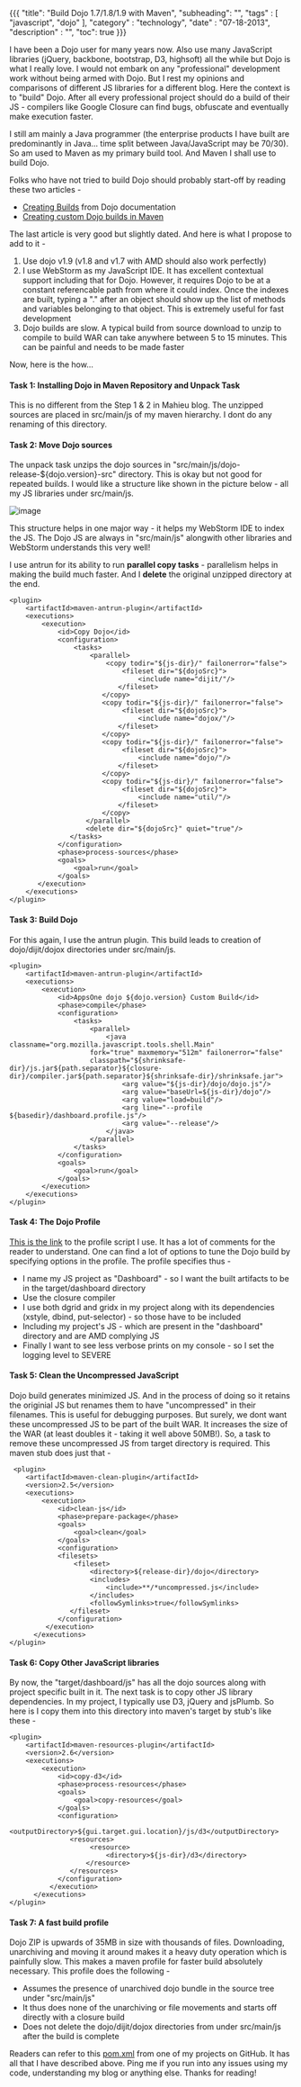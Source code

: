 {{{
    "title": "Build Dojo 1.7/1.8/1.9 with Maven",
    "subheading": "",
    "tags" : [ "javascript", "dojo" ],
    "category" : "technology",
    "date" : "07-18-2013",
    "description" : "",
    "toc": true
}}}

I have been a Dojo user for many years now. Also use many JavaScript libraries (jQuery, backbone, bootstrap, D3, highsoft) all the while but Dojo is what I really love. I would not embark on any "professional" development work without being armed with Dojo. But I rest my opinions and comparisons of different JS libraries for a different blog. Here the context is to "build" Dojo. After all every professional project should do a build of their JS - compilers like Google Closure can find bugs, obfuscate and eventually make execution faster.

I still am mainly a Java programmer (the enterprise products I have built are predominantly in Java… time split between Java/JavaScript may be 70/30). So am used to Maven as my primary build tool. And Maven I shall use to build Dojo.

Folks who have not tried to build Dojo should probably start-off by reading these two articles -

* [Creating Builds](http://dojotoolkit.org/documentation/tutorials/1.9/build/) from Dojo documentation
* [Creating custom Dojo builds in Maven](http://www.mahieu.org/?p=3) 

The last article is very good but slightly dated. And here is what I propose to add to it -

1. Use dojo v1.9 (v1.8 and v1.7 with AMD should also work perfectly)
2. I use WebStorm as my JavaScript IDE. It has excellent contextual support including that for Dojo. However, it requires Dojo to be at a constant referencable path from where it could index. Once the indexes are built, typing a "." after an object should show up the list of methods and variables belonging to that object. This is extremely useful for fast development
3. Dojo builds are slow. A typical build from source download to unzip to compile to build WAR can take anywhere between 5 to 15 minutes. This can be painful and needs to be made faster

Now, here is the how…

#### Task 1: Installing Dojo in Maven Repository and Unpack Task
This is no different from the Step 1 & 2 in Mahieu blog. The unzipped sources are placed in src/main/js of my maven hierarchy. I dont do any renaming of this directory.

#### Task 2: Move Dojo sources
The unpack task unzips the dojo sources in "src/main/js/dojo-release-${dojo.version}-src" directory. This is okay but not good for repeated builds. I would like a structure like shown in the picture below - all my JS libraries under src/main/js. 

![image](https://raw.github.com/bharath12345/bharath12345.github.io/master/images/dojo%20blog/dojo%20blog%20structure.png) 

This structure helps in one major way - it helps my WebStorm IDE to index the JS. The Dojo JS are always in "src/main/js" alongwith other libraries and WebStorm understands this very well!

I use antrun for its ability to run **parallel copy tasks** - parallelism helps in making the build much faster. And I **delete** the original unzipped directory at the end.

    <plugin>
    	<artifactId>maven-antrun-plugin</artifactId>
        <executions>
        	<execution>
            	<id>Copy Dojo</id>
                <configuration>
                	<tasks>
                   		<parallel>
                       		<copy todir="${js-dir}/" failonerror="false">
                           		<fileset dir="${dojoSrc}">
                               		<include name="dijit/"/>
                               </fileset>
                           </copy>
                           <copy todir="${js-dir}/" failonerror="false">
                           		<fileset dir="${dojoSrc}">
                               		<include name="dojox/"/>
                               </fileset>
                           </copy>
                           <copy todir="${js-dir}/" failonerror="false">
                           		<fileset dir="${dojoSrc}">
                               		<include name="dojo/"/>
                               </fileset>
                           </copy>
                           <copy todir="${js-dir}/" failonerror="false">
                           		<fileset dir="${dojoSrc}">
                               		<include name="util/"/>
                               </fileset>
                           </copy>
                       </parallel>
                       <delete dir="${dojoSrc}" quiet="true"/>
                   </tasks>
                </configuration>
                <phase>process-sources</phase>
                <goals>
                	<goal>run</goal>
                </goals>
           </execution>
        </executions>
    </plugin>
                            
                            
#### Task 3: Build Dojo
For this again, I use the antrun plugin. This build leads to creation of dojo/dijit/dojox directories under src/main/js.

    <plugin>
    	<artifactId>maven-antrun-plugin</artifactId>
    	<executions>
    		<execution>
    			<id>AppsOne dojo ${dojo.version} Custom Build</id>
        		<phase>compile</phase>
        		<configuration>
        			<tasks>
        				<parallel>
            				<java classname="org.mozilla.javascript.tools.shell.Main"
                  		fork="true" maxmemory="512m" failonerror="false"
                  		classpath="${shrinksafe-dir}/js.jar${path.separator}${closure-dir}/compiler.jar${path.separator}${shrinksafe-dir}/shrinksafe.jar">
 	                			<arg value="${js-dir}/dojo/dojo.js"/>
    	            			<arg value="baseUrl=${js-dir}/dojo"/>
                    			<arg value="load=build"/>
                    			<arg line="--profile ${basedir}/dashboard.profile.js"/>
                    			<arg value="--release"/>
               				</java>
            			</parallel>
         			</tasks>
         		</configuration>
         		<goals>
         			<goal>run</goal>
         		</goals>
    		</execution>
    	</executions>
    </plugin>

#### Task 4: The Dojo Profile
[This is the link](https://github.com/bharath12345/uiDashboard/blob/master/uiJS/dashboard.profile.js) to the profile script I use. It has a lot of comments for the reader to understand. One can find a lot of options to tune the Dojo build by specifying options in the profile. The profile specifies thus -

* I name my JS project as "Dashboard" - so I want the built artifacts to be in the target/dashboard directory
* Use the closure compiler
* I use both dgrid and gridx in my project along with its dependencies (xstyle, dbind, put-selector) - so those have to be included
* Including my project's JS - which are present in the "dashboard" directory and are AMD complying JS
* Finally I want to see less verbose prints on my console - so I set the logging level to SEVERE

#### Task 5: Clean the Uncompressed JavaScript
Dojo build generates minimized JS. And in the process of doing so it retains the originial JS but renames them to have "uncompressed" in their filenames. This is useful for debugging purposes. But surely, we dont want these uncompressed JS to be part of the built WAR. It increases the size of the WAR (at least doubles it - taking it well above 50MB!). So, a task to remove these uncompressed JS from target directory is required. This maven stub does just that -

     <plugin>
     	<artifactId>maven-clean-plugin</artifactId>
        <version>2.5</version>
        <executions>
        	<execution>
            	<id>clean-js</id>
                <phase>prepare-package</phase>
                <goals>
                	<goal>clean</goal>
                </goals>
                <configuration>
                <filesets>
                	<fileset>
                		<directory>${release-dir}/dojo</directory>
                		<includes>
                   			<include>**/*uncompressed.js</include>
                		</includes>
                		<followSymlinks>true</followSymlinks>
                   </fileset>
                </configuration>
             </execution>
          </executions>
    </plugin>

#### Task 6: Copy Other JavaScript libraries
By now, the "target/dashboard/js" has all the dojo sources along with project specific built in it. The next task is to copy other JS library dependencies. In my project, I typically use D3, jQuery and jsPlumb. So here is I copy them into this directory into maven's target by stub's like these -

    <plugin>
    	<artifactId>maven-resources-plugin</artifactId>
        <version>2.6</version>
        <executions>
        	<execution>
            	<id>copy-d3</id>
                <phase>process-resources</phase>
                <goals>
                	<goal>copy-resources</goal>
                </goals>
                <configuration>
                	<outputDirectory>${gui.target.gui.location}/js/d3</outputDirectory>
                   <resources>
                   		<resource>
                       		<directory>${js-dir}/d3</directory>
                       </resource>
                   </resources>
                </configuration>
              </execution>
          </executions>
    </plugin>
    
#### Task 7: A fast build profile
Dojo ZIP is upwards of 35MB in size with thousands of files. Downloading, unarchiving and moving it around makes it a heavy duty operation which is painfully slow. This makes a maven profile for faster build absolutely necessary. This profile does the following -

* Assumes the presence of unarchived dojo bundle in the source tree under "src/main/js"
* It thus does none of the unarchiving or file movements and starts off directly with a closure build
* Does not delete the dojo/dijit/dojox directories from under src/main/js after the build is complete
                             
Readers can refer to this [pom.xml](https://github.com/bharath12345/uiDashboard/blob/master/uiJS/pom.xml) from one of my projects on GitHub. It has all that I have described above. Ping me if you run into any issues using my code, understanding my blog or anything else. Thanks for reading!